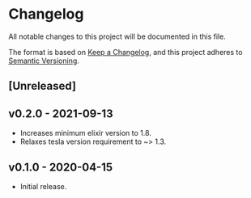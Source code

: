 # Changelog

All notable changes to this project will be documented in this file.

The format is based on [Keep a Changelog](https://keepachangelog.com/en/1.0.0/),
and this project adheres to [Semantic Versioning](https://semver.org/spec/v2.0.0.html).

## [Unreleased]

## v0.2.0 - 2021-09-13

* Increases minimum elixir version to 1.8.
* Relaxes tesla version requirement to ~> 1.3.

## v0.1.0 - 2020-04-15

* Initial release.
